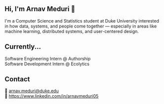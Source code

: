 ## Hi, I'm Arnav Meduri 👋

I'm a Computer Science and Statistics student at Duke University interested in how data, systems, and people come together — especially in areas like machine learning, distributed systems, and user-centered design.

## Currently...

Software Engineering Intern @ Authorship  
Software Development Intern @ Ecolytics  

## Contact

📧 arnav.meduri@duke.edu  
💼 https://www.linkedin.com/in/arnavmeduri05  
